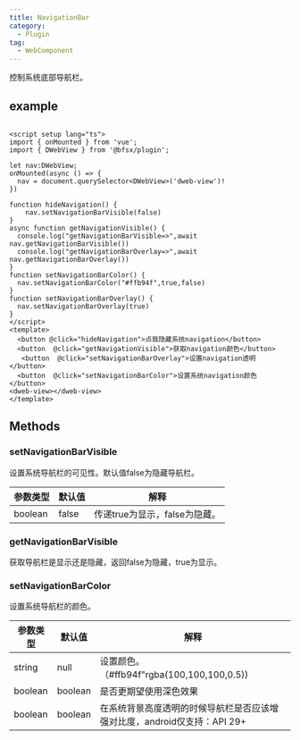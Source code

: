 ```yaml
---
title: NavigationBar
category:
  - Plugin
tag:
  - WebComponent
---
```


控制系统底部导航栏。

## example

```vue

<script setup lang="ts">
import { onMounted } from 'vue';
import { DWebView } from '@bfsx/plugin';

let nav:DWebView;
onMounted(async () => {
  nav = document.querySelector<DWebView>('dweb-view')!
})

function hideNavigation() {
    nav.setNavigationBarVisible(false)
}
async function getNavigationVisible() {
  console.log("getNavigationBarVisible=>",await nav.getNavigationBarVisible())
  console.log("getNavigationBarOverlay=>",await nav.getNavigationBarOverlay())
}
function setNavigationBarColor() {
  nav.setNavigationBarColor("#ffb94f",true,false)
}
function setNavigationBarOverlay() {
  nav.setNavigationBarOverlay(true)
}
</script>
<template>
  <button @click="hideNavigation">点我隐藏系统navigation</button>
  <button  @click="getNavigationVisible">获取navigation颜色</button>
   <button  @click="setNavigationBarOverlay">设置navigation透明</button>
  <button  @click="setNavigationBarColor">设置系统navigation颜色</button>
<dweb-view></dweb-view>
</template>

```
## Methods​ 
### setNavigationBarVisible

设置系统导航栏的可见性。默认值false为隐藏导航栏。

| 参数类型 | 默认值 | 解释                        |
|----------|--------|---------------------------|
| boolean  | false  | 传递true为显示，false为隐藏。 |

### getNavigationBarVisible

获取导航栏是显示还是隐藏，返回false为隐藏，true为显示。

### setNavigationBarColor

设置系统导航栏的颜色。


| 参数类型 | 默认值  | 解释                                                                   |
|----------|---------|----------------------------------------------------------------------|
| string   | null    | 设置颜色。 （#ffb94f"rgba(100,100,100,0.5))                              |
| boolean  | boolean | 是否更期望使用深色效果                                                 |
| boolean  | boolean | 在系统背景高度透明的时候导航栏是否应该增强对比度，android仅支持：API 29+ |
 

 

 
